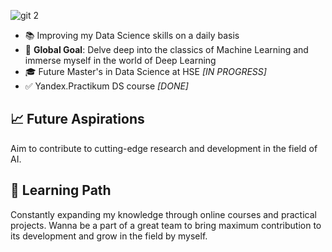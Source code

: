 ![git 2](https://github.com/maxtiandi/maxtiandi/assets/130607788/682739a2-071c-494b-9f8e-bf13587fdfdf)

- 📚 Improving my Data Science skills on a daily basis
- 🥅 **Global Goal**: Delve deep into the classics of Machine Learning and immerse myself in the world of Deep Learning
- 🎓 Future Master's in Data Science at HSE *[IN PROGRESS]*
- ✅ Yandex.Practikum DS course *[DONE]*

## 📈 Future Aspirations
Aim to contribute to cutting-edge research and development in the field of AI. 

## 🌱 Learning Path
Constantly expanding my knowledge through online courses and practical projects. Wanna be a part of a great team to bring maximum contribution to its development and grow in the field by myself.
